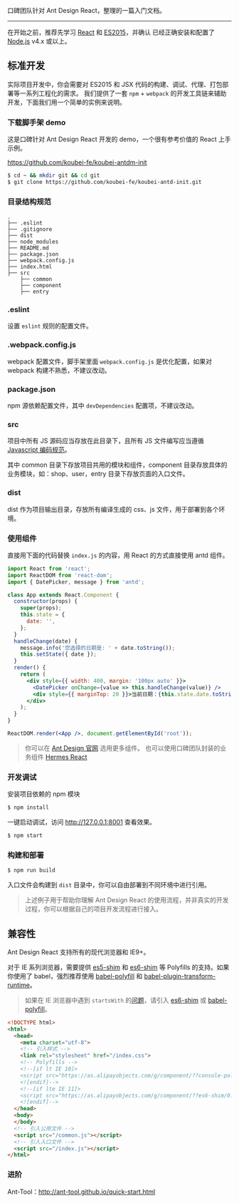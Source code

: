 口碑团队针对 Ant Design React，整理的一篇入门文档。

---

在开始之前，推荐先学习 [React](http://reactjs.cn/react/docs/getting-started-zh-CN.html) 和 [ES2015](http://es6.ruanyifeng.com/)，并确认 已经正确安装和配置了 [Node.js](https://nodejs.org/) v4.x 或以上。


## 标准开发

实际项目开发中，你会需要对 ES2015 和 JSX 代码的构建、调试、代理、打包部署等一系列工程化的需求。
我们提供了一套 `npm` + `webpack` 的开发工具链来辅助开发，下面我们用一个简单的实例来说明。

### 下载脚手架 demo

这是口碑针对 Ant Design React 开发的 demo，一个很有参考价值的 React 上手示例。

https://github.com/koubei-fe/koubei-antdm-init

```bash
$ cd ~ && mkdir git && cd git
$ git clone https://github.com/koubei-fe/koubei-antd-init.git
```

### 目录结构规范

```
.
├── .eslint
├── .gitignore
├── dist
├── node_modules
├── README.md
├── package.json
├── webpack.config.js
├── index.html
├── src
    ├── common
    ├── component
    ├── entry
```

### .eslint

设置 `eslint` 规则的配置文件。

### .webpack.config.js

webpack 配置文件，脚手架里面 `webpack.config.js` 是优化配置，如果对 webpack 构建不熟悉，不建议改动。

### package.json

npm 源依赖配置文件，其中 `devDependencies` 配置项，不建议改动。

### src

项目中所有 JS 源码应当存放在此目录下，且所有 JS 文件编写应当遵循 [Javascript 编码规范](https://github.com/airbnb/javascript)。

其中 common 目录下存放项目共用的模块和组件，component 目录存放具体的业务模块，如：shop、user，entry 目录下存放页面的入口文件。

### dist

dist 作为项目输出目录，存放所有编译生成的 css、js 文件，用于部署到各个环境。

### 使用组件

直接用下面的代码替换 `index.js` 的内容，用 React 的方式直接使用 antd 组件。

```jsx
import React from 'react';
import ReactDOM from 'react-dom';
import { DatePicker, message } from 'antd';

class App extends React.Component {
  constructor(props) {
    super(props);
    this.state = {
      date: '',
    };
  }
  handleChange(date) {
    message.info('您选择的日期是: ' + date.toString());
    this.setState({ date });
  }
  render() {
    return (
      <div style={{ width: 400, margin: '100px auto' }}>
        <DatePicker onChange={value => this.handleChange(value)} />
        <div style={{ marginTop: 20 }}>当前日期：{this.state.date.toString()}</div>
      </div>
    );
  }
}

ReactDOM.render(<App />, document.getElementById('root'));
```

> 你可以在 [Ant Design 官网](https://ant.design/components/button-cn/) 选用更多组件。
> 也可以使用口碑团队封装的业务组件 [Hermes React](http://hermes.koubei.com/components/img-upload/)

### 开发调试

安装项目依赖的 npm 模块

```bash
$ npm install
```

一键启动调试，访问 http://127.0.0.1:8001 查看效果。

```bash
$ npm start
```

### 构建和部署

```bash
$ npm run build
```

入口文件会构建到 `dist` 目录中，你可以自由部署到不同环境中进行引用。

> 上述例子用于帮助你理解 Ant Design React 的使用流程，并非真实的开发过程，你可以根据自己的项目开发流程进行接入。

## 兼容性

Ant Design React 支持所有的现代浏览器和 IE9+。

对于 IE 系列浏览器，需要提供 [es5-shim](https://github.com/es-shims/es5-shim) 和 [es6-shim](https://github.com/paulmillr/es6-shim) 等 Polyfills 的支持。如果你使用了 babel，强烈推荐使用 [babel-polyfill](https://babeljs.io/docs/usage/polyfill/) 和 [babel-plugin-transform-runtime](https://babeljs.io/docs/plugins/transform-runtime/)。

> 如果在 IE 浏览器中遇到 `startsWith` 的[问题](https://github.com/ant-design/ant-design/issues/3400#issuecomment-253181445)，请引入 [es6-shim](https://github.com/paulmillr/es6-shim) 或 [babel-polyfill](https://babeljs.io/docs/usage/polyfill/)。

```html
<!DOCTYPE html>
<html>
  <head>
    <meta charset="utf-8">
    <!-- 引入样式 -->
    <link rel="stylesheet" href="/index.css">
    <!-- Polyfills -->
    <!--[if lt IE 10]>
    <script src="https://as.alipayobjects.com/g/component/??console-polyfill/0.2.2/index.js,es5-shim/4.5.7/es5-shim.min.js,es5-shim/4.5.7/es5-sham.min.js,es6-shim/0.35.1/es6-sham.min.js,es6-shim/0.35.1/es6-shim.min.js,html5shiv/3.7.2/html5shiv.min.js,media-match/2.0.2/media.match.min.js"></script>
    <![endif]-->
    <!--[if lte IE 11]>
    <script src="https://as.alipayobjects.com/g/component/??es6-shim/0.35.1/es6-sham.min.js,es6-shim/0.35.1/es6-shim.min.js"></script>
    <![endif]-->
  </head>
  <body>
  </body>
  <!-- 引入公用文件 -->
  <script src="/common.js"></script>
  <!-- 引入入口文件 -->
  <script src="/index.js"></script>
</html>
```

### 进阶

Ant-Tool：http://ant-tool.github.io/quick-start.html

